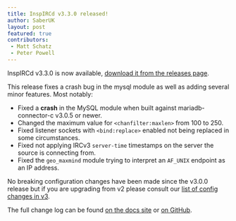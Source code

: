 ```yaml
---
title: InspIRCd v3.3.0 released!
author: SaberUK
layout: post
featured: true
contributors:
 - Matt Schatz
 - Peter Powell
---
```


InspIRCd v3.3.0 is now available, [download it from the releases page](https://github.com/inspircd/inspircd/releases).

This release fixes a crash bug in the mysql module as well as adding several minor features. Most notably:

- Fixed a **crash** in the MySQL module when built against mariadb-connector-c v3.0.5 or newer.
- Changed the maximum value for `<chanfilter:maxlen>` from 100 to 250.
- Fixed listener sockets with `<bind:replace>` enabled not being replaced in some circumstances.
- Fixed not applying IRCv3 `server-time` timestamps on the server the source is connecting from.
- Fixed the `geo_maxmind` module trying to interpret an `AF_UNIX` endpoint as an IP address.

No breaking configuration changes have been made since the v3.0.0 release but if you are upgrading from v2 please consult our [list of config changes in v3](https://docs.inspircd.org/3/breaking-changes).

<!--more-->

The full change log can be found [on the docs site](https://docs.inspircd.org/3/change-log/#inspircd-330) or [on GitHub](https://github.com/inspircd/inspircd/compare/v3.2.0...v3.3.0).